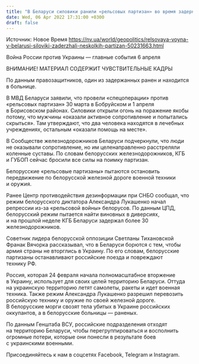 ```yaml
---
title: "В Беларуси силовики ранили «рельсовых партизан» во время задержания"
date: Wed, 06 Apr 2022 17:31:00 +0300
draft: false
---
```

Источник: Новое Время https://nv.ua/world/geopolitics/relsovaya-voyna-v-belarusi-siloviki-zaderzhali-neskolkih-partizan-50231663.html


Война России против Украины — главные события 6 апреля

 ВНИМАНИЕ! МАТЕРИАЛ СОДЕРЖИТ ЧУВСТВИТЕЛЬНЫЕ КАДРЫ

 По данным правозащитников, один из задержанных ранен и находится в больнице.

В МВД Беларуси заявили, что провели «спецоперации» против «рельсовых партизан» 30 марта в Бобруйском и 1 апреля в Борисовском районах. Силовики открыли огонь на поражение якобы потому, что мужчины «оказали активное сопротивление и попытались скрыться». Там утверждают, что два человека находятся в лечебных учреждениях, остальным «оказали помощь на месте».

В Сообществе железнодорожников Беларуси подчеркнули, что люди не оказывали сопротивление, но им целенаправленно расстреляли коленные суставы. По словам белорусских железнодорожников, КГБ и ГУБОП сейчас бросили все силы на поимку партизан.

Белорусские «рельсовые партизаны» пытаются остановить передвижение по белорусской железной дороге военной техники и оружия.

Ранее Центр противодействия дезинформации при СНБО сообщал, что режим белорусского диктатора Александра Лукашенко начал репрессии из-за «рельсовой войны» белорусов. По данным ЦПД, белорусский режим пытается найти виновных в диверсиях, и на прошлой неделе КГБ Беларуси задержал более 30 железнодорожников.

Советник лидера белорусской оппозиции Светланы Тихановской Франак Вячорка рассказывал, что в Беларуси борются с тем, чтобы армия страны не вторглись в Украину. По его словам, белорусские партизаны останавливают российские поезда и повреждают технику РФ.

Россия, которая 24 февраля начала полномасштабное вторжение в Украину, использует для своих целей территорию Беларуси. Оттуда на украинскую территорию летят самолеты, ракеты и идет военная техника. Также режим Александра Лукашенко разрешил перевозить российскую технику и оружие по своей железной дороге. В белорусские морги свозят тела убитых в Украине российских оккупантов, а в белорусские больницы — раненых.

По данным Генштаба ВСУ, российские подразделения отходят на территорию Беларуси, чтобы перегруппироваться и восполнить огромные потери, которые они понесли в результате боев с украинскими военными.

Присоединяйтесь к нам в соцсетях Facebook, Telegram и Instagram.
